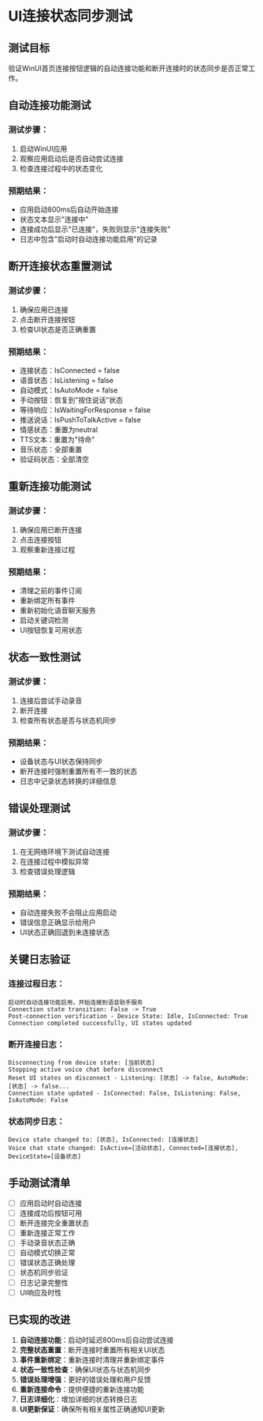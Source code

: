# UI连接状态同步测试

## 测试目标
验证WinUI首页连接按钮逻辑的自动连接功能和断开连接时的状态同步是否正常工作。

## 自动连接功能测试

### 测试步骤：
1. 启动WinUI应用
2. 观察应用启动后是否自动尝试连接
3. 检查连接过程中的状态变化

### 预期结果：
- 应用启动800ms后自动开始连接
- 状态文本显示"连接中"
- 连接成功后显示"已连接"，失败则显示"连接失败"
- 日志中包含"启动时自动连接功能启用"的记录

## 断开连接状态重置测试

### 测试步骤：
1. 确保应用已连接
2. 点击断开连接按钮
3. 检查UI状态是否正确重置

### 预期结果：
- 连接状态：IsConnected = false
- 语音状态：IsListening = false
- 自动模式：IsAutoMode = false
- 手动按钮：恢复到"按住说话"状态
- 等待响应：IsWaitingForResponse = false
- 推送说话：IsPushToTalkActive = false
- 情感状态：重置为neutral
- TTS文本：重置为"待命"
- 音乐状态：全部重置
- 验证码状态：全部清空

## 重新连接功能测试

### 测试步骤：
1. 确保应用已断开连接
2. 点击连接按钮
3. 观察重新连接过程

### 预期结果：
- 清理之前的事件订阅
- 重新绑定所有事件
- 重新初始化语音聊天服务
- 启动关键词检测
- UI按钮恢复可用状态

## 状态一致性测试

### 测试步骤：
1. 连接后尝试手动录音
2. 断开连接
3. 检查所有状态是否与状态机同步

### 预期结果：
- 设备状态与UI状态保持同步
- 断开连接时强制重置所有不一致的状态
- 日志中记录状态转换的详细信息

## 错误处理测试

### 测试步骤：
1. 在无网络环境下测试自动连接
2. 在连接过程中模拟异常
3. 检查错误处理逻辑

### 预期结果：
- 自动连接失败不会阻止应用启动
- 错误信息正确显示给用户
- UI状态正确回退到未连接状态

## 关键日志验证

### 连接过程日志：
```
启动时自动连接功能启用，开始连接到语音助手服务
Connection state transition: False -> True
Post-connection verification - Device State: Idle, IsConnected: True
Connection completed successfully, UI states updated
```

### 断开连接日志：
```
Disconnecting from device state: [当前状态]
Stopping active voice chat before disconnect
Reset UI states on disconnect - Listening: [状态] -> false, AutoMode: [状态] -> false...
Connection state updated - IsConnected: False, IsListening: False, IsAutoMode: False
```

### 状态同步日志：
```
Device state changed to: [状态], IsConnected: [连接状态]
Voice chat state changed: IsActive=[活动状态], Connected=[连接状态], DeviceState=[设备状态]
```

## 手动测试清单

- [ ] 应用启动时自动连接
- [ ] 连接成功后按钮可用
- [ ] 断开连接完全重置状态
- [ ] 重新连接正常工作
- [ ] 手动录音状态正确
- [ ] 自动模式切换正常
- [ ] 错误状态正确处理
- [ ] 状态机同步验证
- [ ] 日志记录完整性
- [ ] UI响应及时性

## 已实现的改进

1. **自动连接功能**：启动时延迟800ms后自动尝试连接
2. **完整状态重置**：断开连接时重置所有相关UI状态
3. **事件重新绑定**：重新连接时清理并重新绑定事件
4. **状态一致性检查**：确保UI状态与状态机同步
5. **错误处理增强**：更好的错误处理和用户反馈
6. **重新连接命令**：提供便捷的重新连接功能
7. **日志详细化**：增加详细的状态转换日志
8. **UI更新保证**：确保所有相关属性正确通知UI更新
